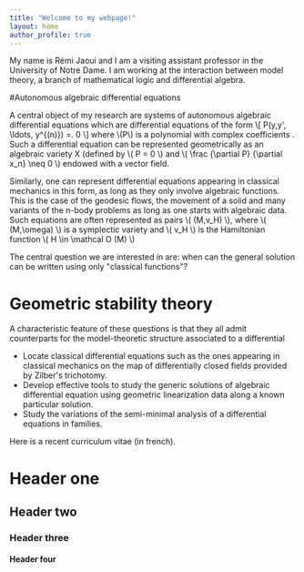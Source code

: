 ```yaml
---
title: "Welcome to my webpage!"
layout: home
author_profile: true
---
```



My name is Rémi Jaoui and I am a visiting assistant professor in the University of Notre Dame. I am working at the interaction between model theory, a branch of mathematical logic and differential algebra. 

 #Autonomous algebraic differential equations

A central object of my research are systems of autonomous algebraic differential equations which are differential equations of the form \\[ P(y,y', \ldots, y^{(n)}) =. 0 \\]
where \\(P\\) is a polynomial with complex coefficients . Such a differential equation can be represented geometrically as an algebraic variety X (defined by \\( P = 0 \\)  and \\( \frac {\partial P} {\partial x_n} \neq 0 \\) endowed with a vector field.

Similarly, one can represent differential equations appearing in classical mechanics in this form, as long as they only involve algebraic functions. This is the case of the geodesic flows, the movement of a solid and many variants of the n-body problems as long as one starts with algebraic data.  Such equations are often represented as pairs  \\( (M,v_H) \\), where \\( (M,\omega) \\) is a symplectic variety and \\( v_H \\) is the Hamiltonian function \\( H \in \mathcal O (M) \\) 


The central question we are interested in are: when can the general solution can be written using only "classical functions"? 


# Geometric stability theory

A characteristic feature of these questions is that they all admit counterparts for the model-theoretic structure associated to a differential  

  * Locate classical differential equations such as the ones appearing in classical mechanics on the map of differentially closed fields provided by Zilber's trichotomy. 
  * Develop effective tools to study the generic solutions of algebraic differential equation using geometric linearization data along a known particular solution.
  * Study the variations of the semi-minimal analysis of a differential equations in families.
  
  
  
  Here is a recent curriculum vitae (in french).



# Header one

## Header two

### Header three

#### Header four
